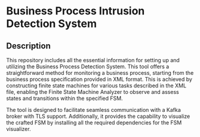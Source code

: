 # Business Process Intrusion Detection System

## Description
This repository includes all the essential information for setting up and utilizing the Business Process Detection System. This tool offers a straightforward method for monitoring a business process, starting from the business process specification provided in XML format. This is achieved by constructing finite state machines for various tasks described in the XML file, enabling the Finite State Machine Analyzer to observe and assess states and transitions within the specified FSM.

The tool is designed to facilitate seamless communication with a Kafka broker with TLS support. Additionally, it provides the capability to visualize the crafted FSM by installing all the required dependencies for the FSM visualizer.